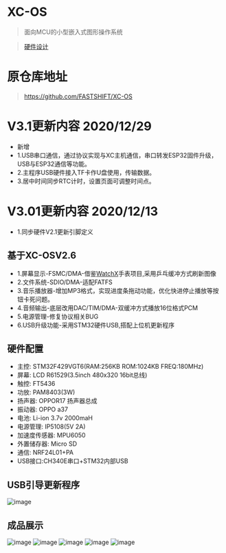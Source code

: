# XC-OS
> 面向MCU的小型嵌入式图形操作系统

>[硬件设计](https://github.com/robojkj/XC-OS-Hardware)

# 原仓库地址
> https://github.com/FASTSHIFT/XC-OS

# V3.1更新内容 2020/12/29 
* 新增
* 1.USB串口通信，通过协议实现与XC主机通信，串口转发ESP32固件升级，USB与ESP32通信等功能。
* 2.主程序USB硬件接入TF卡作U盘使用，传输数据。
* 3.居中时间同步RTC计时，设置页面可调整时间点。

# V3.01更新内容 2020/12/13 
* 1.同步硬件V2.1更新引脚定义

## 基于XC-OSV2.6
* 1.屏幕显示-FSMC/DMA-借鉴[WatchX](https://github.com/FASTSHIFT/WatchX)手表项目,采用乒乓缓冲方式刷新图像
* 2.文件系统-SDIO/DMA-适配FATFS
* 3.音乐播放器-增加MP3格式，实现进度条拖动功能，优化快进停止播放等按钮卡死问题。
* 4.音频输出-底层改用DAC/TIM/DMA-双缓冲方式播放16位格式PCM
* 5.电源管理-修复协议相关BUG
* 6.USB升级功能-采用STM32硬件USB,搭配上位机更新程序

## 硬件配置
* 主控: STM32F429VGT6(RAM:256KB ROM:1024KB FREQ:180MHz)
* 屏幕: LCD R61529(3.5inch 480x320 16bit总线)
* 触控: FT5436
* 功放: PAM8403(3W)
* 扬声器: OPPOR17 扬声器总成
* 振动器: OPPO a37
* 电池: Li-ion 3.7v 2000maH
* 电源管理: IP5108(5V 2A)
* 加速度传感器: MPU6050
* 外置储存器: Micro SD
* 通信: NRF24L01+PA
* USB接口:CH340E串口+STM32内部USB

## USB引导更新程序
![image](https://github.com/robojkj/XC-OS/blob/master/Usb_UpdateAPP/1.jpg)

## 成品展示
![image](https://github.com/robojkj/XC-OS/blob/master/Images/1.jpg)
![image](https://github.com/robojkj/XC-OS/blob/master/Images/2.jpg)
![image](https://github.com/robojkj/XC-OS/blob/master/Images/3.jpg)
![image](https://github.com/robojkj/XC-OS/blob/master/Images/4.jpg)
![image](https://github.com/robojkj/XC-OS/blob/master/Images/5.jpg)


